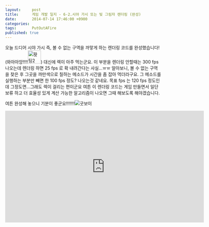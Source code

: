 ```yaml
---
layout:     post
title:      게임 개발 일지 - 6-2.시야 가시 또는 빛 그림자 렌더링 (완성)
date:       2014-07-14 17:46:00 +0900
categories: 
tags:       PutOutAFire
published: true
---
```


오늘 드디어 시야 가시 즉, 볼 수 없는 구역을 까맣게 하는 렌더링 코드를 완성했습니다! (와아아앙!!!!<img src="https://i1.daumcdn.net/mimg/mypeople/sticker/edit/sticker_372.png" alt="홧팅2" height="42" width="42">)
대신에 렉이 아주 먹는군요. 이 부분을 렌더링 안할때는 300 fps 나오는데 렌더링 하면 25 fps 로 확 내려간다는 사실...ㅠㅠ
알아보니, 볼 수 없는 구역을 찾은 후 그곳을 까만색으로 칠하는 메소드가 시간을 좀 잡아 먹더라구요. 그 메소드를 실행하는 부분만 빼면 한 100 fps 정도? 나오는것 같네요. 목표 fps 는 120 fps 정도인데 그정도면...그래도 렉이 걸리는 편이군요
여튼 이 렌더링 코드는 게임 만들면서 일단 보류 하고 더 효율성 있게 계산 가능한 알고리즘이 나오면 그때 해보도록 해야겠습니다.

여튼 완성해 놓으니 기분이 좋군요!!!!!!!<img src="https://i1.daumcdn.net/mimg/mypeople/sticker/edit/sticker_330.png" alt="굿보이">

<center><iframe title="게임 개발 일지 - 6-2.시야 가시 또는 빛 그림자 렌더링 (완성)" width="640" height="360" src="https://kakaotv.daum.net/embed/player/cliplink/60282993?service=daum_tistory" allowfullscreen frameborder="0" scrolling="no"></iframe></center>
